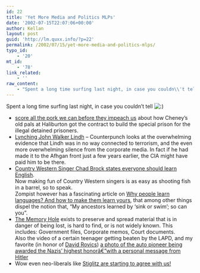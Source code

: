 ```yaml
---
id: 22
title: 'Yet More Media and Politics MLPs'
date: '2002-07-15T22:07:06+00:00'
author: Kellan
layout: post
guid: 'http://lm.quxx.info/?p=22'
permalink: /2002/07/15/yet-more-media-and-politics-mlps/
typo_id:
    - '20'
mt_id:
    - '78'
link_related:
    - ''
raw_content:
    - "Spent a long time surfing last night, in case you couldn\\'t tell :)\r\n<ul>\r\n<li><a href=\\\"http://www.ambiguous.org/archive.php3/2002/Jul/13#r713halliburtonguantanamo\\\">\r\nscore all the pork we can before they impeach us</a> about how Cheney\\'s \r\nold pals at Haliburton got the contract to build the special prison for the illegal \r\ndetained prisoners.<p></li>\r\n\r\n<li><a href=\\\"http://www.counterpunch.org/baughman0705.html\\\">Lynching John \r\nWalker Lindh</a> - Counterpunch looks at the overwhelming evidence that \r\nLindh was in no way connected to terrorism, and the even more overwhelming\r\n silence from the corporate media.  In fact if he had made it to\r\n the Afhgan front just a few years earlier, the CIA might have paid him to be there.<p></li>\r\n\r\n<li><a href=\\\"http://www.denverpost.com/Stories/0%2C1413%2C36%257E53%257E720105%2C00.html\\\">Country \r\nWestern Singer Chad Brock states everyone should learn English</a>.  \r\nNow making fun of Country Western singers is as easy as shooting fish in a\r\n barrel, so to speak.  \r\nZompist however has a fascinating \r\narticle on <a href=\\\"http://zompist.com/whylang.html\\\">Why people learn languages? \r\nAnd how to make them learn yours</a>, that among other things dispel \r\nthe notion that, \\\"My ancestors learned by \\'sink or swim\\'; so can you\\\".<p></li>\r\n\r\n<li><a href=\\\"http://www.thememoryhole.org/\\\">The Memory Hole</a> \r\nexists to preserve and spread material that is in danger of being lost, is hard to find, or \r\nis not widely known. This includes: Government files, Corporate memos, Court documents.  \r\nAlso the video of a certain teenager getting beaten by the LAPD, and \r\nmy favorite (in honor of <a href=\\\"http://www.davidrovics.com/\\\">David Rovics</a>) \r\n<a href=\\\"http://www.thememoryhole.org/fordnazi.jpg\\\">a photo of the auto \r\npioneer being awarded the Nazis\\' highest honorâ€”with a personal message from Hitler</a><p></li>\r\n<li>Wow even neo-liberals like <a href=\\\"http://www.newyorker.com/critics/books/?020715crbo_books1\r\n\\\">Stiglitz are starting to agree with us!</a><p></li>\r\n</ul>"
---
```


Spent a long time surfing last night, in case you couldn’t tell ![:)](http://lm.local/wp-includes/images/smilies/simple-smile.png)

- [score all the pork we can before they impeach us](http://www.ambiguous.org/archive.php3/2002/Jul/13#r713halliburtonguantanamo) about how Cheney’s old pals at Haliburton got the contract to build the special prison for the illegal detained prisoners.
- [Lynching John Walker Lindh](http://www.counterpunch.org/baughman0705.html) – Counterpunch looks at the overwhelming evidence that Lindh was in no way connected to terrorism, and the even more overwhelming silence from the corporate media. In fact if he had made it to the Afhgan front just a few years earlier, the CIA might have paid him to be there.
- [Country Western Singer Chad Brock states everyone should learn English](http://www.denverpost.com/Stories/0%2C1413%2C36%257E53%257E720105%2C00.html).  
    Now making fun of Country Western singers is as easy as shooting fish in a barrel, so to speak.  
    Zompist however has a fascinating article on [Why people learn languages? And how to make them learn yours](http://zompist.com/whylang.html), that among other things dispel the notion that, “My ancestors learned by ‘sink or swim’; so can you”.
- [The Memory Hole](http://www.thememoryhole.org/) exists to preserve and spread material that is in danger of being lost, is hard to find, or is not widely known. This includes: Government files, Corporate memos, Court documents.  
    Also the video of a certain teenager getting beaten by the LAPD, and my favorite (in honor of [David Rovics](http://www.davidrovics.com/)) [a photo of the auto pioneer being awarded the Nazis’ highest honorâ€”with a personal message from Hitler](http://www.thememoryhole.org/fordnazi.jpg)
- Wow even neo-liberals like [Stiglitz are starting to agree with us!](http://www.newyorker.com/critics/books/?020715crbo_books1
    )